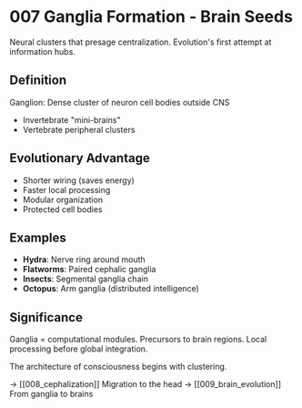 # 007 Ganglia Formation - Brain Seeds

Neural clusters that presage centralization. Evolution's first
attempt at information hubs.

## Definition
Ganglion: Dense cluster of neuron cell bodies outside CNS
- Invertebrate "mini-brains"
- Vertebrate peripheral clusters

## Evolutionary Advantage
- Shorter wiring (saves energy)
- Faster local processing
- Modular organization
- Protected cell bodies

## Examples
- **Hydra**: Nerve ring around mouth
- **Flatworms**: Paired cephalic ganglia
- **Insects**: Segmental ganglia chain
- **Octopus**: Arm ganglia (distributed intelligence)

## Significance
Ganglia = computational modules. Precursors to brain regions.
Local processing before global integration.

The architecture of consciousness begins with clustering.

→ [[008_cephalization]] Migration to the head
→ [[009_brain_evolution]] From ganglia to brains